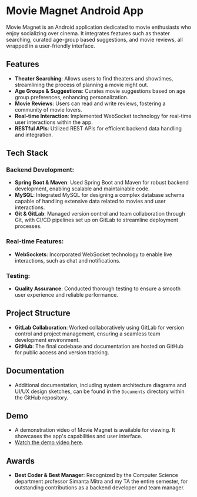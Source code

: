 # Movie Magnet Android App

Movie Magnet is an Android application dedicated to movie enthusiasts who enjoy socializing over cinema. It integrates features such as theater searching, curated age-group based suggestions, and movie reviews, all wrapped in a user-friendly interface.

## Features

- **Theater Searching**: Allows users to find theaters and showtimes, streamlining the process of planning a movie night out.
- **Age Groups & Suggestions**: Curates movie suggestions based on age group preferences, enhancing personalization.
- **Movie Reviews**: Users can read and write reviews, fostering a community of movie lovers.
- **Real-time Interaction**: Implemented WebSocket technology for real-time user interactions within the app.
- **RESTful APIs**: Utilized REST APIs for efficient backend data handling and integration.

## Tech Stack

### Backend Development:

- **Spring Boot & Maven**: Used Spring Boot and Maven for robust backend development, enabling scalable and maintainable code.
- **MySQL**: Integrated MySQL for designing a complex database schema capable of handling extensive data related to movies and user interactions.
- **Git & GitLab**: Managed version control and team collaboration through Git, with CI/CD pipelines set up on GitLab to streamline deployment processes.

### Real-time Features:

- **WebSockets**: Incorporated WebSocket technology to enable live interactions, such as chat and notifications.

### Testing:

- **Quality Assurance**: Conducted thorough testing to ensure a smooth user experience and reliable performance.

## Project Structure

- **GitLab Collaboration**: Worked collaboratively using GitLab for version control and project management, ensuring a seamless team development environment.
- **GitHub**: The final codebase and documentation are hosted on GitHub for public access and version tracking.

## Documentation

- Additional documentation, including system architecture diagrams and UI/UX design sketches, can be found in the `Documents` directory within the GitHub repository.

## Demo

- A demonstration video of Movie Magnet is available for viewing. It showcases the app's capabilities and user interface.
- [Watch the demo video here](https://www.youtube.com/watch?v=UgWozo1h0V0).

## Awards

- **Best Coder & Best Manager**: Recognized by the Computer Science department professor Simanta Mitra and my TA the entire semester, for outstanding contributions as a backend developer and team manager.

